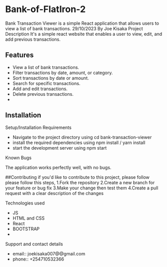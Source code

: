 # Bank-of-FlatIron-2

Bank Transaction Viewer is a simple React application that allows users to view a list of bank transactions.   29/10/2023
By Joe Kisaka
Project Description
It's a simple react website that enables a user to view, edit, and add previous transactions.

## Features

- View a list of bank transactions.
- Filter transactions by date, amount, or category.
- Sort transactions by date or amount.
- Search for specific transactions.
- Add and edit transactions.
- Delete previous transactions.
- 

## Installation
Setup/Installation Requirements
- Navigate to the project directory using cd bank-transaction-viewer
- install the required dependencies using npm install / yarn install
- start the development server using npm start
  
   
Known Bugs

The application works perfectly well, with no bugs.

##Contributing
if you'd like to contribute to this project, please follow please follow this steps,
1.Fork the repository
2.Create a new branch for your feature or bug fix
3.Make your change then test them
4.Create a pull request with a clear description of the changes

Technologies used
- JS
- HTML and CSS
- React
- BOOTSTRAP
- 
Support and contact details
- email:: joekisaka007@@gmail.com
- phone:: +254710532366
  
